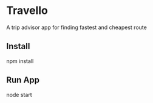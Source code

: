 # Travello
A trip advisor app for finding fastest and cheapest route
## Install

npm install

## Run App

node start
